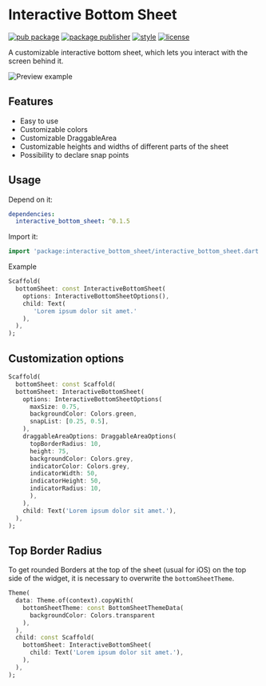 # Interactive Bottom Sheet

[![pub package][pub_badge]][pub_badge_link]
[![package publisher][publisher_badge]][publisher_badge_link]
[![style][style_badge]][style_link]
[![license][license_badge]][license_link]

A customizable interactive bottom sheet, which lets you interact with the screen behind it.

![Preview example](example/screenshots/example.gif "Example")

## Features

* Easy to use
* Customizable colors
* Customizable DraggableArea
* Customizable heights and widths of different parts of the sheet
* Possibility to declare snap points

## Usage

Depend on it:

```yaml
dependencies:
  interactive_bottom_sheet: ^0.1.5
 ```

Import it:

```dart
import 'package:interactive_bottom_sheet/interactive_bottom_sheet.dart';
```

Example

```dart
Scaffold(
  bottomSheet: const InteractiveBottomSheet(
    options: InteractiveBottomSheetOptions(),
    child: Text(
       'Lorem ipsum dolor sit amet.'
    ),
  ),
);
```

## Customization options

```dart
Scaffold(
  bottomSheet: const Scaffold(
  bottomSheet: InteractiveBottomSheet(
    options: InteractiveBottomSheetOptions(
      maxSize: 0.75,
      backgroundColor: Colors.green,
      snapList: [0.25, 0.5],
    ),
    draggableAreaOptions: DraggableAreaOptions(
      topBorderRadius: 10,
      height: 75,
      backgroundColor: Colors.grey,
      indicatorColor: Colors.grey,
      indicatorWidth: 50,
      indicatorHeight: 50,
      indicatorRadius: 10,
      ),
    ),
    child: Text('Lorem ipsum dolor sit amet.'),
  ),
);
```

## Top Border Radius

To get rounded Borders at the top of the sheet (usual for iOS) on the top side of the widget, it is necessary to overwrite the `bottomSheetTheme`.

```dart
Theme(
  data: Theme.of(context).copyWith(
    bottomSheetTheme: const BottomSheetThemeData(
      backgroundColor: Colors.transparent
    ),
  ),
  child: const Scaffold(
    bottomSheet: InteractiveBottomSheet(
      child: Text('Lorem ipsum dolor sit amet.'),
    ),
  ),
);
```

[pub_badge]: https://img.shields.io/pub/v/interactive_bottom_sheet.svg

[pub_badge_link]: https://pub.dartlang.org/packages/interactive_bottom_sheet

[publisher_badge]: https://img.shields.io/pub/publisher/cosee_lints.svg

[publisher_badge_link]: https://pub.dev/publishers/cosee.biz/packages

[license_badge]: https://img.shields.io/github/license/cosee/cosee_lints

[license_link]: https://github.com/cosee/interactive_bottom_sheet/blob/main/LICENSE

[style_badge]: https://img.shields.io/badge/style-cosee__lints-brightgreen

[style_link]: https://pub.dev/packages/cosee_lints